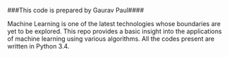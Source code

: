 ﻿###This code is prepared by Gaurav Paul####

Machine Learning is one of the latest technologies whose boundaries are yet to be explored. This repo provides a basic insight into the applications of machine learning using various algorithms. All the codes present are written in Python 3.4.